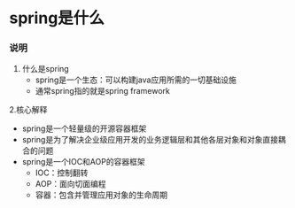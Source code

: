 # spring是什么

### 说明

1. 什么是spring
   - spring是一个生态：可以构建java应用所需的一切基础设施
   - 通常spring指的就是spring framework 
   
2.核心解释
   - spring是一个轻量级的开源容器框架
   - spring是为了解决企业级应用开发的业务逻辑层和其他各层对象和对象直接耦合的问题
   - spring是一个IOC和AOP的容器框架
      - IOC：控制翻转
      - AOP：面向切面编程
      - 容器：包含并管理应用对象的生命周期